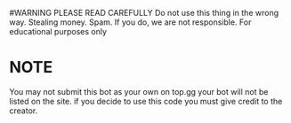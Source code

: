 #WARNING PLEASE READ CAREFULLY
Do not use this thing in the wrong way. Stealing money. Spam. If you do, we are not responsible. For educational purposes only


# NOTE
You may not submit this bot as your own on top.gg your bot will not be listed on the site. if you decide to use this code you must give credit to the creator.
